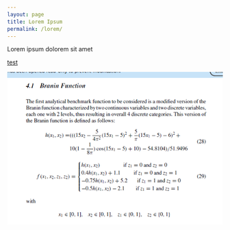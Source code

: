 ```yaml
---
layout: page
title: Lorem Ipsum
permalink: /lorem/
---
```


Lorem ipsum dolorem sit amet

[test](https://github.com/mixed-optimization-benchmark/mixed-optimization-benchmark.github.io/blob/master/generator/cases/b01_prob.py)

<img align="left" src="https://raw.githubusercontent.com/mixed-optimization-benchmark/mixed-optimization-benchmark.github.io/master/Cas%20test/Branin_1.PNG" >
